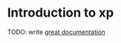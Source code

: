 # Introduction to xp

TODO: write [great documentation](http://jacobian.org/writing/what-to-write/)
